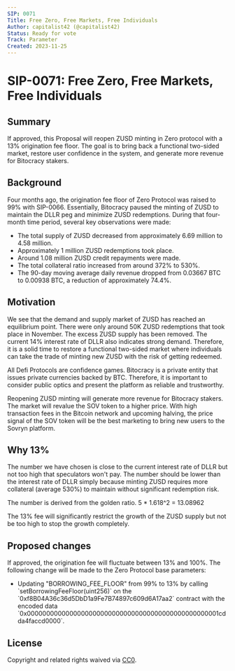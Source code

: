 ```yaml
---
SIP: 0071
Title: Free Zero, Free Markets, Free Individuals
Author: capitalist42 (@capitalist42)
Status: Ready for vote
Track: Parameter
Created: 2023-11-25
---
```


# SIP-0071: Free Zero, Free Markets, Free Individuals

## Summary

If approved, this Proposal will reopen ZUSD minting in Zero protocol with a 13% origination fee floor.
The goal is to bring back a functional two-sided market,
restore user confidence in the system, and generate more revenue for Bitocracy stakers.

## Background

Four months ago, the origination fee floor of Zero Protocol was raised to 99% with SIP-0066.
Essentially, Bitocracy paused the minting of ZUSD to maintain the DLLR peg
and minimize ZUSD redemptions.
During that four-month time period, several key observations were made:

- The total supply of ZUSD decreased from approximately 6.69 million to 4.58 million.
- Approximately 1 million ZUSD redemptions took place.
- Around 1.08 million ZUSD credit repayments were made.
- The total collateral ratio increased from around 372% to 530%.
- The 90-day moving average daily revenue dropped from 0.03667 BTC to 0.00938 BTC, 
    a reduction of approximately 74.4%.

## Motivation

We see that the demand and supply market of ZUSD has reached an equilibrium point. 
There were only around 50K ZUSD redemptions that took place in November. 
The excess ZUSD supply has been removed. 
The current 14% interest rate of DLLR also indicates strong demand. 
Therefore, it is a solid time to restore a functional two-sided market where 
individuals can take the trade of minting new ZUSD with the risk of getting redeemed.

All Defi Protocols are confidence games. Bitocracy is a private entity that issues private currencies backed by BTC. 
Therefore, it is important to consider public optics and present the platform as reliable and trustworthy.

Reopening ZUSD minting will generate more revenue for Bitocracy stakers. 
The market will revalue the SOV token to a higher price. 
With high transaction fees in the Bitcoin network and upcoming halving,
the price signal of the SOV token will be the best marketing to bring new users to the Sovryn platform.

## Why 13%

The number we have chosen is close to the current interest rate of DLLR but not too high that speculators won't pay. 
The number should be lower than the interest rate of DLLR simply
because minting ZUSD requires more collateral (average 530%) to maintain without significant redemption risk.

The number is derived from the golden ratio.
5 \* 1.618^2 = 13.08962

The 13% fee will significantly restrict the growth of the ZUSD supply but not be too high to stop the growth completely.

## Proposed changes

If approved, the origination fee will fluctuate between 13% and 100%.
The following change will be made to the Zero Protocol base parameters:

- Updating "BORROWING_FEE_FLOOR" from 99% to 13% by calling \`setBorrowingFeeFloor(uint256)\` 
    on the \`0xf8B04A36c36d5DbD1a9Fe7B74897c609d6A17aa2\` contract
    with the encoded data \`0x00000000000000000000000000000000000000000000000001cdda4faccd0000\`.

## License

Copyright and related rights waived via [CC0](https://creativecommons.org/publicdomain/zero/1.0/).
